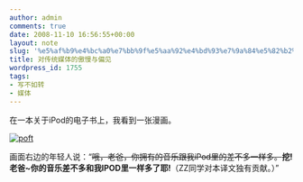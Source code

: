 ```yaml
---
author: admin
comments: true
date: 2008-11-10 16:56:55+00:00
layout: note
slug: '%e5%af%b9%e4%bc%a0%e7%bb%9f%e5%aa%92%e4%bd%93%e7%9a%84%e5%82%b2%e6%85%a2%e4%b8%8e%e5%81%8f%e8%a7%81'
title: 对传统媒体的傲慢与偏见
wordpress_id: 1755
tags:
- 写不如转
- 媒体
---
```


在一本关于iPod的电子书上，我看到一张漫画。

[![poft](http://pic.yupoo.com/ctb.my/7803567bad5d/medium.jpg)](http://www.yupoo.com/photos/view?id=ff8080811d85d2ba011d869847c614c2)

画面右边的年轻人说：“<del>哦，老爸，你拥有的音乐跟我iPod里的差不多一样多。</del>**挖!老爸~你的音乐差不多和我IPOD里一样多了耶!**（ZZ同学对本译文独有贡献。）”

